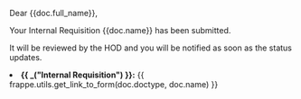 <p>Dear {{doc.full_name}},</p>

<p>Your Internal Requisition {{doc.name}} has been submitted.</p>

<p>It will be reviewed by the HOD and you will be notified as soon as the status updates. </p>

<li><b>{{ _("Internal Requisition") }}:</b> {{ frappe.utils.get_link_to_form(doc.doctype, doc.name) }}</li>